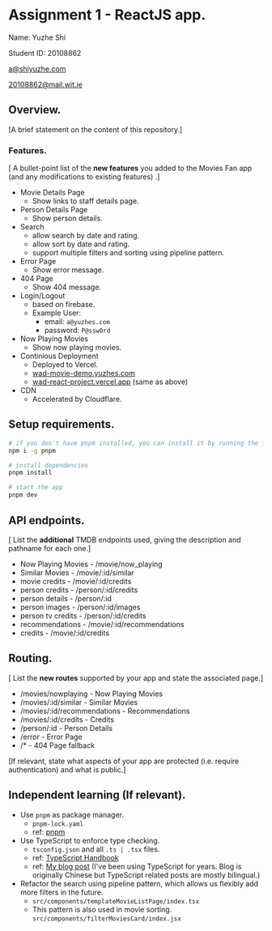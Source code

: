 # Assignment 1 - ReactJS app.

Name: Yuzhe Shi

Student ID: 20108862

[a@shiyuzhe.com](mailto:a@shiyuzhe.com)

[20108862@mail.wit.ie](mailto:20108862@mail.wit.ie)

## Overview.

[A brief statement on the content of this repository.]

### Features.

[ A bullet-point list of the __new features__ you added to the Movies Fan app (and any modifications to existing features) .]

- Movie Details Page
  - Show links to staff details page.
- Person Details Page
  - Show person details.
- Search
  - allow search by date and rating.
  - allow sort by date and rating.
  - support multiple filters and sorting using pipeline pattern.
- Error Page
  - Show error message.
- 404 Page
  - Show 404 message.
- Login/Logout
  - based on firebase.
  - Example User:
    - email: `a@yuzhes.com`
    - password: `P@ssw0rd`
- Now Playing Movies
  - Show now playing movies.
- Continious Deployment
  - Deployed to Vercel. 
  - [wad-movie-demo.yuzhes.com](https://wad-movie-demo.yuzhes.com/)
  - [wad-react-project.vercel.app](https://wad-react-project.vercel.app/) (same as above)
- CDN
  - Accelerated by Cloudflare.


## Setup requirements.

```bash
# if you don't have pnpm installed, you can install it by running the following command.
npm i -g pnpm

# install dependencies
pnpm install

# start the app
pnpm dev
```

## API endpoints.

[ List the __additional__ TMDB endpoints used, giving the description and pathname for each one.]

- Now Playing Movies - /movie/now_playing
- Similar Movies - /movie/:id/similar
- movie credits - /movie/:id/credits
- person credits - /person/:id/credits
- person details - /person/:id
- person images - /person/:id/images
- person tv credits - /person/:id/credits
- recommendations - /movie/:id/recommendations
- credits - /movie/:id/credits
<!-- e.g.

- Discover list of movies - discover/movie
- Movie details - movie/:id
- Movie genres = /genre/movie/list -->

## Routing.

[ List the __new routes__ supported by your app and state the associated page.]

- /movies/nowplaying - Now Playing Movies
- /movies/:id/similar - Similar Movies
- /movies/:id/recommendations - Recommendations
- /movies/:id/credits - Credits
- /person/:id - Person Details
- /error - Error Page
- /* - 404 Page fallback
<!-- - /blogs - displays all published blogs.
- /blogs/:id - displays a particular blog.
- /blogs/:id/comments - detail view of a particular blog and its comments.
- etc. -->

[If relevant, state what aspects of your app are protected (i.e. require authentication) and what is public.]

## Independent learning (If relevant).

<!-- Itemize the technologies/techniques you researched independently and adopted in your project,
i.e. aspects not covered in the lectures/labs. Include the source code filenames that illustrate these
(we do not require code excerpts) and provide references to the online resources that helped you (articles/blogs). -->

+ Use `pnpm` as package manager.
  - `pnpm-lock.yaml`
  - ref: [pnpm](https://pnpm.io/)
+ Use TypeScript to enforce type checking.
  - `tsconfig.json` and all `.ts | .tsx` files.
  - ref: [TypeScript Handbook](https://www.typescriptlang.org/docs/handbook/intro.html)
  - ref: [My blog post](https://blog.yuzhes.com/posts/typescript/easy-series.html) (I've been using TypeScript for years. Blog is originally Chinese but TypeScript related posts are mostly bilingual.)
+ Refactor the search using pipeline pattern, which allows us flexibly add more filters in the future.
  - `src/components/templateMovieListPage/index.tsx`
  - This pattern is also used in movie sorting. `src/components/filterMoviesCard/index.jsx`